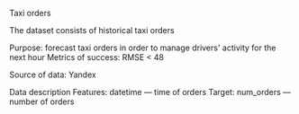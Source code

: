 Taxi orders

The dataset consists of historical taxi orders

Purpose: forecast taxi orders in order to manage drivers' activity for the next hour
Metrics of success: RMSE < 48

Source of data: Yandex

Data description
Features: datetime — time of orders
Target: num_orders — number of orders
